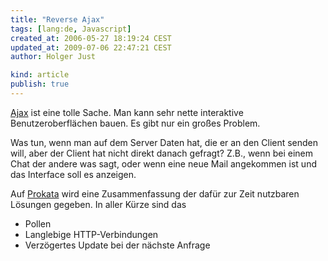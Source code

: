 ```yaml
---
title: "Reverse Ajax"
tags: [lang:de, Javascript]
created_at: 2006-05-27 18:19:24 CEST
updated_at: 2009-07-06 22:47:21 CEST
author: Holger Just

kind: article
publish: true
---
```


[Ajax](http://de.wikipedia.org/wiki/Ajax_%28Programmierung%29) ist eine tolle Sache. Man kann sehr nette interaktive Benutzeroberflächen bauen. Es gibt nur ein großes Problem.

Was tun, wenn man auf dem Server Daten hat, die er an den Client senden will, aber der Client hat nicht direkt danach gefragt? Z.B., wenn bei einem Chat der andere was sagt, oder wenn eine neue Mail angekommen ist und das Interface soll es anzeigen.

Auf [Prokata](http://prokata.com/reverseajax) wird eine Zusammenfassung der dafür zur Zeit nutzbaren Lösungen gegeben. In aller Kürze sind das

* Pollen
* Langlebige HTTP-Verbindungen
* Verzögertes Update bei der nächste Anfrage
